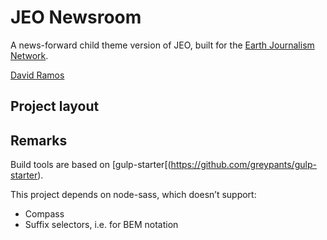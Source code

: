 # JEO Newsroom

A news-forward child theme version of JEO, built for the [Earth Journalism Network](http://earthjournalism.net/).

[David Ramos](http://imaginaryterrain.com/)

## Project layout



## Remarks

Build tools are based on [gulp-starter[(https://github.com/greypants/gulp-starter).

This project depends on node-sass, which doesn’t support:
- Compass
- Suffix selectors, i.e. for BEM notation


